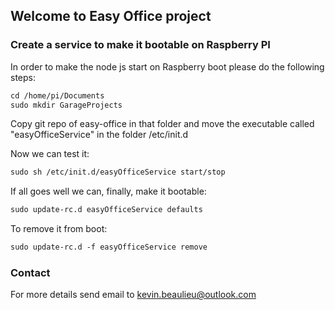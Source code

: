 ## Welcome to Easy Office project

### Create a service to make it bootable on Raspberry PI

In order to make the node js start on Raspberry boot please do the following steps:

```markdown
cd /home/pi/Documents
sudo mkdir GarageProjects
```
Copy git repo of easy-office in that folder and move the executable called "easyOfficeService" in the folder /etc/init.d

Now we can test it:

```markdown
sudo sh /etc/init.d/easyOfficeService start/stop
```
If all goes well we can, finally, make it bootable:

```markdown
sudo update-rc.d easyOfficeService defaults
```
To remove it from boot:

```markdown
sudo update-rc.d -f easyOfficeService remove
```
### Contact

For more details send email to kevin.beaulieu@outlook.com
